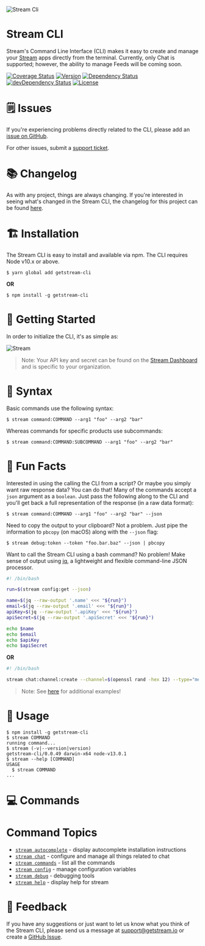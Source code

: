 ![Stream Cli](https://i.imgur.com/H8AScTq.png)

# Stream CLI

Stream's Command Line Interface (CLI) makes it easy to create and manage your [Stream](https://getstream.io) apps directly from the terminal. Currently, only Chat is supported; however, the ability to manage Feeds will be coming soon.

[![Coverage Status](https://coveralls.io/repos/github/GetStream/stream-cli/badge.svg?branch=master)](https://coveralls.io/github/GetStream/stream-cli?branch=master)
[![Version](https://img.shields.io/npm/v/getstream-cli.svg)](https://npmjs.org/package/getstream-cli)
[![Dependency Status](https://david-dm.org/getstream/stream-cli/status.svg)](https://david-dm.org/getstream/stream-cli)
[![devDependency Status](https://david-dm.org/getstream/stream-cli/dev-status.svg)](https://david-dm.org/getstream/stream-cli?type=dev)
[![License](https://img.shields.io/npm/l/getstream-cli.svg)](https://github.com/getstream/stream-cli/blob/master/package.json)

# 🗒 Issues

If you're experiencing problems directly related to the CLI, please add an [issue on GitHub](https://github.com/getstream/stream-cli/issues).

For other issues, submit a [support ticket](https://getstream.io/support).

# 📚 Changelog

As with any project, things are always changing. If you're interested in seeing what's changed in the Stream CLI, the changelog for this project can be found [here](https://github.com/getstream/stream/blob/master/CHANGELOG.md).

# 🏗 Installation

The Stream CLI is easy to install and available via npm. The CLI requires Node v10.x or above.

```sh-session
$ yarn global add getstream-cli
```

**OR**

```sh-session
$ npm install -g getstream-cli
```

# 🚀 Getting Started

In order to initialize the CLI, it's as simple as:

![Stream](https://i.imgur.com/SA9uMQ1.png)

> Note: Your API key and secret can be found on the [Stream Dashboard](https://getstream.io/dashboard) and is specific to your organization.

# 🔨 Syntax

Basic commands use the following syntax:

```sh-session
$ stream command:COMMAND --arg1 "foo" --arg2 "bar"
```

Whereas commands for specific products use subcommands:

```sh-session
$ stream command:COMMAND:SUBCOMMAND --arg1 "foo" --arg2 "bar"
```

# 🎩 Fun Facts

Interested in using the calling the CLI from a script? Or maybe you simply want raw response data? You can do that! Many of the commands accept a `json` argument as a `boolean`. Just pass the following along to the CLI and you'll get back a full representation of the response (in a raw data format):

```sh-session
$ stream command:COMMAND --arg1 "foo" --arg2 "bar" --json
```

Need to copy the output to your clipboard? Not a problem. Just pipe the information to `pbcopy` (on macOS) along with the `--json` flag:

```sh-session
$ stream debug:token --token "foo.bar.baz" --json | pbcopy
```

Want to call the Stream CLI using a bash command? No problem! Make sense of output using [jq](https://stedolan.github.io/jq/), a lightweight and flexible command-line JSON processor.

```bash
#! /bin/bash

run=$(stream config:get --json)

name=$(jq --raw-output '.name' <<< "${run}")
email=$(jq --raw-output '.email' <<< "${run}")
apiKey=$(jq --raw-output '.apiKey' <<< "${run}")
apiSecret=$(jq --raw-output '.apiSecret' <<< "${run}")

echo $name
echo $email
echo $apiKey
echo $apiSecret
```

**OR**

```bash
#! /bin/bash

stream chat:channel:create --channel=$(openssl rand -hex 12) --type="messaging" --name="CLI" --json | jq '.'
```

> Note: See [here](https://github.com/GetStream/stream-cli/tree/master/examples/bash) for additional examples!

# 🥳‍ Usage

<!-- usage -->
```sh-session
$ npm install -g getstream-cli
$ stream COMMAND
running command...
$ stream (-v|--version|version)
getstream-cli/0.0.49 darwin-x64 node-v13.0.1
$ stream --help [COMMAND]
USAGE
  $ stream COMMAND
...
```
<!-- usagestop -->

# 💻 Commands

<!-- commands -->
# Command Topics

* [`stream autocomplete`](docs/autocomplete.md) - display autocomplete installation instructions
* [`stream chat`](docs/chat.md) - configure and manage all things related to chat
* [`stream commands`](docs/commands.md) - list all the commands
* [`stream config`](docs/config.md) - manage configuration variables
* [`stream debug`](docs/debug.md) - debugging tools
* [`stream help`](docs/help.md) - display help for stream

<!-- commandsstop -->

# 📣 Feedback

If you have any suggestions or just want to let us know what you think of the Stream CLI, please send us a message at support@getstream.io or create a [GitHub Issue](https://github.com/getstream/stream-cli/issues).
